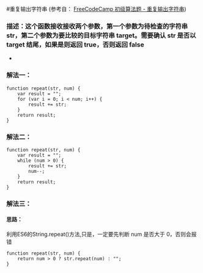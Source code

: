 #重复输出字符串 (参考自： [FreeCodeCamp 初级算法题 - 重复输出字符串](https://singsing.io/blog/fcc/basic-repeat-a-string-repeat-a-string/#more))
### 描述：这个函数接收接收两个参数，第一个参数为待检查的字符串 str，第二个参数为要比较的目标字符串 target。需要确认 str 是否以 target 结尾，如果是则返回 true，否则返回 false
* 

### 解法一：
```
function repeat(str, num) {
    var result = "";
    for (var i = 0; i < num; i++) {
        result += str;
    }
    return result;
}
```
### 解法二：
```
function repeat(str, num) {
    var result = "";
    while (num > 0) {
        result += str;
        num--;
    }
    return result;
}
```
### 解法三：
#### 思路：
利用ES6的String.repeat()方法,只是，一定要先判断 num 是否大于 0，否则会报错
```
function repeat(str, num) {
    return num > 0 ? str.repeat(num) : "";
}
```